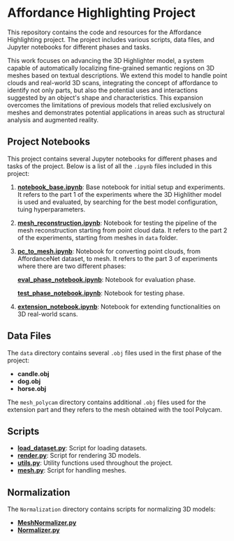 # Affordance Highlighting Project

This repository contains the code and resources for the Affordance Highlighting project. The project includes various scripts, data files, and Jupyter notebooks for different phases and tasks.

This work focuses on advancing the 3D Highlighter model, a system capable of automatically localizing fine-grained semantic regions on 3D meshes based on textual descriptions. We extend this model to handle point clouds and real-world 3D scans, integrating the concept of affordance to identify not only parts, but also the potential uses and interactions suggested by an object's shape and characteristics. This expansion overcomes the limitations of previous models that relied exclusively on meshes and demonstrates potential applications in areas such as structural analysis and augmented reality. 


## Project Notebooks

This project contains several Jupyter notebooks for different phases and tasks of the project. Below is a list of all the `.ipynb` files included in this project:

1. **[notebook_base.ipynb](notebook_base.ipynb)**: Base notebook for initial setup and experiments. It refers to the part 1 of the experiments where the 3D Highlither model is used and evaluated, by searching for the best model configuration, tuing hyperparameters.
2. **[mesh_reconstruction.ipynb](mesh_reconstruction.ipynb)**: Notebook for testing the pipeline of the mesh reconstruction starting from point cloud data. It refers to the part 2 of the experiments, starting from meshes in `data` folder.
3. **[pc_to_mesh.ipynb](pc_to_mesh.ipynb)**: Notebook for converting point clouds, from AffordanceNet dataset, to mesh. It refers to the part 3 of experiments where there are two different phases:

    **[eval_phase_notebook.ipynb](eval_phase_notebook.ipynb)**: Notebook for evaluation phase.

    **[test_phase_notebook.ipynb](test_phase_notebook.ipynb)**: Notebook for testing phase.

4. **[extension_notebook.ipynb](extension_notebook.ipynb)**: Notebook for extending functionalities on 3D real-world scans.



## Data Files

The `data` directory contains several `.obj` files used in the first phase of the project:

- **candle.obj**
- **dog.obj**
- **horse.obj**

The `mesh_polycam` directory contains additional `.obj` files used for the extension part and they refers to the mesh obtained with the tool Polycam.


## Scripts

- **[load_dataset.py](load_dataset.py)**: Script for loading datasets.
- **[render.py](render.py)**: Script for rendering 3D models.
- **[utils.py](utils.py)**: Utility functions used throughout the project.
- **[mesh.py](mesh.py)**: Script for handling meshes.

## Normalization

The `Normalization` directory contains scripts for normalizing 3D models:

- **[MeshNormalizer.py](Normalization/MeshNormalizer.py)**
- **[Normalizer.py](Normalization/Normalizer.py)**


